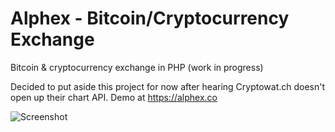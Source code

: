 # Alphex - Bitcoin/Cryptocurrency Exchange

Bitcoin &amp; cryptocurrency exchange in PHP (work in progress)

Decided to put aside this project for now after hearing Cryptowat.ch doesn't open up their chart API. Demo at https://alphex.co

![Screenshot](http://i.imgur.com/0hoTG2P.png)
